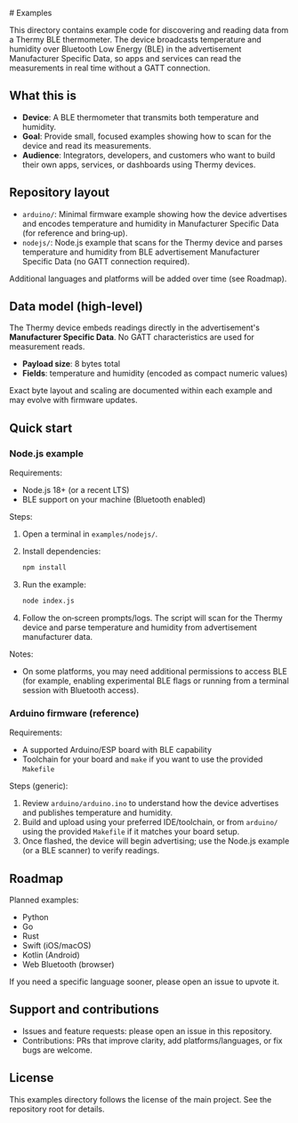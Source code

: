 # Examples

This directory contains example code for discovering and reading data from a Thermy BLE thermometer. The device broadcasts temperature and humidity over Bluetooth Low Energy (BLE) in the advertisement Manufacturer Specific Data, so apps and services can read the measurements in real time without a GATT connection.

## What this is

- **Device**: A BLE thermometer that transmits both temperature and humidity.
- **Goal**: Provide small, focused examples showing how to scan for the device and read its measurements.
- **Audience**: Integrators, developers, and customers who want to build their own apps, services, or dashboards using Thermy devices.

## Repository layout

- `arduino/`: Minimal firmware example showing how the device advertises and encodes temperature and humidity in Manufacturer Specific Data (for reference and bring‑up).
- `nodejs/`: Node.js example that scans for the Thermy device and parses temperature and humidity from BLE advertisement Manufacturer Specific Data (no GATT connection required).

Additional languages and platforms will be added over time (see Roadmap).

## Data model (high‑level)

The Thermy device embeds readings directly in the advertisement's **Manufacturer Specific Data**. No GATT characteristics are used for measurement reads.

- **Payload size**: 8 bytes total
- **Fields**: temperature and humidity (encoded as compact numeric values)

Exact byte layout and scaling are documented within each example and may evolve with firmware updates.

## Quick start

### Node.js example

Requirements:

- Node.js 18+ (or a recent LTS)
- BLE support on your machine (Bluetooth enabled)

Steps:

1. Open a terminal in `examples/nodejs/`.
2. Install dependencies:

   ```bash
   npm install
   ```

3. Run the example:

   ```bash
   node index.js
   ```

4. Follow the on‑screen prompts/logs. The script will scan for the Thermy device and parse temperature and humidity from advertisement manufacturer data.

Notes:

- On some platforms, you may need additional permissions to access BLE (for example, enabling experimental BLE flags or running from a terminal session with Bluetooth access).

### Arduino firmware (reference)

Requirements:

- A supported Arduino/ESP board with BLE capability
- Toolchain for your board and `make` if you want to use the provided `Makefile`

Steps (generic):

1. Review `arduino/arduino.ino` to understand how the device advertises and publishes temperature and humidity.
2. Build and upload using your preferred IDE/toolchain, or from `arduino/` using the provided `Makefile` if it matches your board setup.
3. Once flashed, the device will begin advertising; use the Node.js example (or a BLE scanner) to verify readings.

## Roadmap

Planned examples:

- Python
- Go
- Rust
- Swift (iOS/macOS)
- Kotlin (Android)
- Web Bluetooth (browser)

If you need a specific language sooner, please open an issue to upvote it.

## Support and contributions

- Issues and feature requests: please open an issue in this repository.
- Contributions: PRs that improve clarity, add platforms/languages, or fix bugs are welcome.

## License

This examples directory follows the license of the main project. See the repository root for details.
